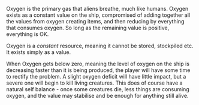 Oxygen is the primary gas that aliens breathe, much like humans. Oxygen exists as a constant value on the ship, compromised of adding together all the values from oxygen creating items, and then reducing by everything that consumes oxygen. So long as the remaining value is positive, everything is OK.

Oxygen is a *constant* resource, meaning it cannot be stored, stockpiled etc. It exists simply as a value.

When Oxygen gets below zero, meaning the level of oxygen on the ship is decreasing faster than it is being produced, the player will have some time to rectify the problem. A slight oxygen deficit will have little impact, but a severe one will begin to kill living creatures. This does of course have a natural self balance - once some creatures die, less things are consuming oxygen, and the value may stabilise and be enough for anything still alive.
